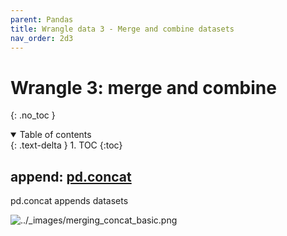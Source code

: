 ```yaml
---
parent: Pandas 
title: Wrangle data 3 - Merge and combine datasets 
nav_order: 2d3 
---
```


# Wrangle 3: merge and combine
{: .no_toc } 
<details open markdown="block"> 
  <summary> 
    Table of contents 
  </summary> 
  {: .text-delta } 
1. TOC 
{:toc} 
</details> 

## append: [pd.concat](https://pandas.pydata.org/docs/user_guide/merging.html#concatenating-objects)

pd.concat appends datasets 

![../_images/merging_concat_basic.png](https://pandas.pydata.org/docs/_images/merging_concat_basic.png)